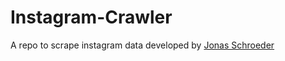 # Instagram-Crawler
A repo to scrape instagram data developed by [Jonas Schroeder](https://github.com/JonasSchroeder/InstaCrawlR)
